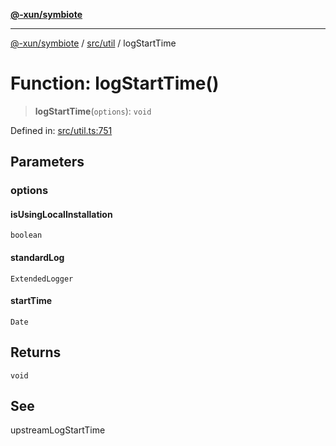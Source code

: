 [**@-xun/symbiote**](../../../README.md)

***

[@-xun/symbiote](../../../README.md) / [src/util](../README.md) / logStartTime

# Function: logStartTime()

> **logStartTime**(`options`): `void`

Defined in: [src/util.ts:751](https://github.com/Xunnamius/symbiote/blob/b9e599602cbc0f1d65b094b7a5e8739743f64fd2/src/util.ts#L751)

## Parameters

### options

#### isUsingLocalInstallation

`boolean`

#### standardLog

`ExtendedLogger`

#### startTime

`Date`

## Returns

`void`

## See

upstreamLogStartTime
